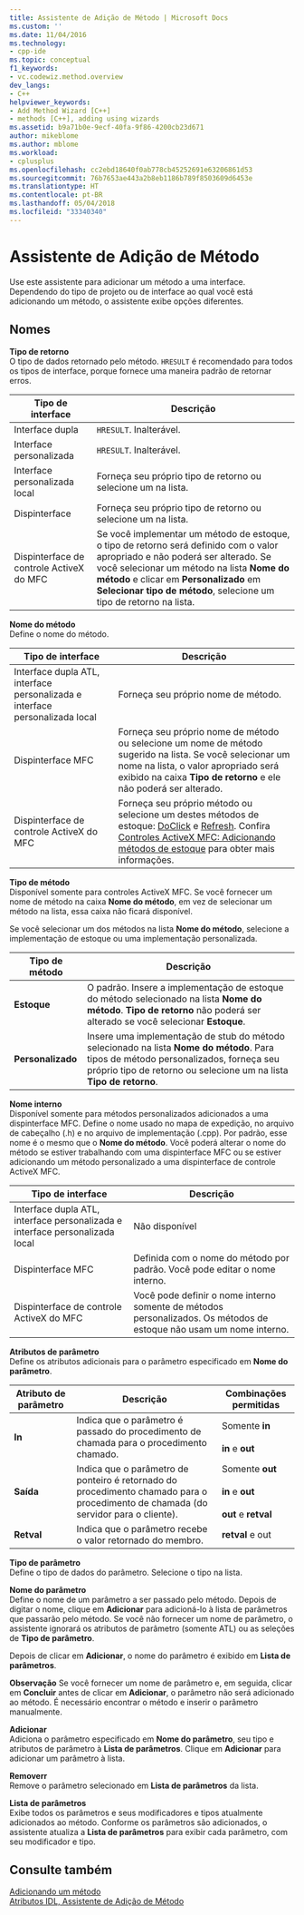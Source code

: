 ```yaml
---
title: Assistente de Adição de Método | Microsoft Docs
ms.custom: ''
ms.date: 11/04/2016
ms.technology:
- cpp-ide
ms.topic: conceptual
f1_keywords:
- vc.codewiz.method.overview
dev_langs:
- C++
helpviewer_keywords:
- Add Method Wizard [C++]
- methods [C++], adding using wizards
ms.assetid: b9a71b0e-9ecf-40fa-9f86-4200cb23d671
author: mikeblome
ms.author: mblome
ms.workload:
- cplusplus
ms.openlocfilehash: cc2ebd18640f0ab778cb45252691e63206861d53
ms.sourcegitcommit: 76b7653ae443a2b8eb1186b789f8503609d6453e
ms.translationtype: HT
ms.contentlocale: pt-BR
ms.lasthandoff: 05/04/2018
ms.locfileid: "33340340"
---
```

# <a name="add-method-wizard"></a>Assistente de Adição de Método
Use este assistente para adicionar um método a uma interface. Dependendo do tipo de projeto ou de interface ao qual você está adicionando um método, o assistente exibe opções diferentes.  
  
## <a name="names"></a>Nomes  
 **Tipo de retorno**  
 O tipo de dados retornado pelo método. `HRESULT` é recomendado para todos os tipos de interface, porque fornece uma maneira padrão de retornar erros.  
  
|Tipo de interface|Descrição|  
|--------------------|-----------------|  
|Interface dupla|`HRESULT`. Inalterável.|  
|Interface personalizada|`HRESULT`. Inalterável.|  
|Interface personalizada local|Forneça seu próprio tipo de retorno ou selecione um na lista.|  
|Dispinterface|Forneça seu próprio tipo de retorno ou selecione um na lista.|  
|Dispinterface de controle ActiveX do MFC|Se você implementar um método de estoque, o tipo de retorno será definido com o valor apropriado e não poderá ser alterado. Se você selecionar um método na lista **Nome do método** e clicar em **Personalizado** em **Selecionar tipo de método**, selecione um tipo de retorno na lista.|  
  
 **Nome do método**  
 Define o nome do método.  
  
|Tipo de interface|Descrição|  
|--------------------|-----------------|  
|Interface dupla ATL, interface personalizada e interface personalizada local|Forneça seu próprio nome de método.|  
|Dispinterface MFC|Forneça seu próprio nome de método ou selecione um nome de método sugerido na lista. Se você selecionar um nome na lista, o valor apropriado será exibido na caixa **Tipo de retorno** e ele não poderá ser alterado.|  
|Dispinterface de controle ActiveX do MFC|Forneça seu próprio método ou selecione um destes métodos de estoque: [DoClick](../mfc/reference/colecontrol-class.md#doclick) e [Refresh](../mfc/reference/colecontrol-class.md#refresh). Confira [Controles ActiveX MFC: Adicionando métodos de estoque](../mfc/mfc-activex-controls-adding-stock-methods.md) para obter mais informações.|  
  
 **Tipo de método**  
 Disponível somente para controles ActiveX MFC. Se você fornecer um nome de método na caixa **Nome do método**, em vez de selecionar um método na lista, essa caixa não ficará disponível.  
  
 Se você selecionar um dos métodos na lista **Nome do método**, selecione a implementação de estoque ou uma implementação personalizada.  
  
|Tipo de método|Descrição|  
|-----------------|-----------------|  
|**Estoque**|O padrão. Insere a implementação de estoque do método selecionado na lista **Nome do método**. **Tipo de retorno** não poderá ser alterado se você selecionar **Estoque**.|  
|**Personalizado**|Insere uma implementação de stub do método selecionado na lista **Nome do método**. Para tipos de método personalizados, forneça seu próprio tipo de retorno ou selecione um na lista **Tipo de retorno**.|  
  
 **Nome interno**  
 Disponível somente para métodos personalizados adicionados a uma dispinterface MFC. Define o nome usado no mapa de expedição, no arquivo de cabeçalho (.h) e no arquivo de implementação (.cpp). Por padrão, esse nome é o mesmo que o **Nome do método**. Você poderá alterar o nome do método se estiver trabalhando com uma dispinterface MFC ou se estiver adicionando um método personalizado a uma dispinterface de controle ActiveX MFC.  
  
|Tipo de interface|Descrição|  
|--------------------|-----------------|  
|Interface dupla ATL, interface personalizada e interface personalizada local|Não disponível|  
|Dispinterface MFC|Definida com o nome do método por padrão. Você pode editar o nome interno.|  
|Dispinterface de controle ActiveX do MFC|Você pode definir o nome interno somente de métodos personalizados. Os métodos de estoque não usam um nome interno.|  
  
 **Atributos de parâmetro**  
 Define os atributos adicionais para o parâmetro especificado em **Nome do parâmetro**.  
  
|Atributo de parâmetro|Descrição|Combinações permitidas|  
|-------------------------|-----------------|--------------------------|  
|**In**|Indica que o parâmetro é passado do procedimento de chamada para o procedimento chamado.|Somente **in**<br /><br /> **in** e **out**|  
|**Saída**|Indica que o parâmetro de ponteiro é retornado do procedimento chamado para o procedimento de chamada (do servidor para o cliente).|Somente **out**<br /><br /> **in** e **out**<br /><br /> **out** e **retval**|  
|**Retval**|Indica que o parâmetro recebe o valor retornado do membro.|**retval** e out|  
  
 **Tipo de parâmetro**  
 Define o tipo de dados do parâmetro. Selecione o tipo na lista.  
  
 **Nome do parâmetro**  
 Define o nome de um parâmetro a ser passado pelo método. Depois de digitar o nome, clique em **Adicionar** para adicioná-lo à lista de parâmetros que passarão pelo método. Se você não fornecer um nome de parâmetro, o assistente ignorará os atributos de parâmetro (somente ATL) ou as seleções de **Tipo de parâmetro**.  
  
 Depois de clicar em **Adicionar**, o nome do parâmetro é exibido em **Lista de parâmetros**.  
  
 **Observação** Se você fornecer um nome de parâmetro e, em seguida, clicar em **Concluir** antes de clicar em **Adicionar**, o parâmetro não será adicionado ao método. É necessário encontrar o método e inserir o parâmetro manualmente.  
  
 **Adicionar**  
 Adiciona o parâmetro especificado em **Nome do parâmetro**, seu tipo e atributos de parâmetro à **Lista de parâmetros**. Clique em **Adicionar** para adicionar um parâmetro à lista.  
  
 **Removerr**  
 Remove o parâmetro selecionado em **Lista de parâmetros** da lista.  
  
 **Lista de parâmetros**  
 Exibe todos os parâmetros e seus modificadores e tipos atualmente adicionados ao método. Conforme os parâmetros são adicionados, o assistente atualiza a **Lista de parâmetros** para exibir cada parâmetro, com seu modificador e tipo.  
  
## <a name="see-also"></a>Consulte também  
 [Adicionando um método](../ide/adding-a-method-visual-cpp.md)   
 [Atributos IDL, Assistente de Adição de Método](../ide/idl-attributes-add-method-wizard.md)